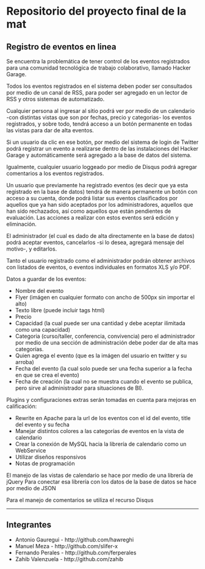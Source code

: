 <h1>Repositorio del proyecto final de la mat
<h2>Registro de eventos en linea</h2>

<p>Se encuentra la problemática de tener control de los eventos registrados para una comunidad tecnológica de trabajo colaborativo, llamado Hacker Garage.</p>

<p>Todos los eventos registrados en el sistema deben poder ser consultados por medio de un canal de RSS, para poder ser agregado en un lector de RSS y otros sistemas de automatizado.</p>

<p>Cualquier persona al ingresar al sitio podrá ver por medio de un calendario -con distintas vistas que son por fechas, precio y categorias- los eventos registrados, y sobre todo, tendrá acceso a un botón permanente en todas las vistas para dar de alta eventos.</p>

<p>Si un usuario da clic en ese botón, por medio del sistema de login de Twitter podrá registrar un evento a realizarse dentro de las instalaciones del Hacker Garage y automáticamente será agregado a la base de datos del sistema.</p>

<p>Igualmente, cualquier usuario loggeado por medio de Disqus podrá agregar comentarios a los eventos registrados.</p>

<p>Un usuario que previamente ha registrado eventos (es decir que ya esta registrado en la base de datos) tendrá de manera permanente un botón con acceso a su cuenta, donde podrá listar sus eventos clasificados por aquellos que ya han sido aceptados por los administradores, aquellos que han sido rechazados, así como aquellos que están pendientes de evaluación. Las acciones a realizar con estos eventos será edición y eliminación.</p>

<p>El administrador (el cual es dado de alta directamente en la base de datos) podrá aceptar eventos, cancelarlos -si lo desea, agregará mensaje del motivo-, y editarlos.</p>

<p>Tanto el usuario registrado como el administrador podrán obtener archivos con listados de eventos, o eventos individuales en formatos XLS y/o PDF.</p>

<p>Datos a guardar de los eventos:<p>

<ul>
<li>Nombre del evento</li>
<li>Flyer (imágen en cualquier formato con ancho de 500px sin importar el alto)</li>
<li>Texto libre (puede incluir tags html)</li>
<li>Precio</li>
<li>Capacidad (la cual puede ser una cantidad y debe aceptar ilimitada como una capacidad)</li>
<li>Categoria (curso/taller, conferencia, convivencia) pero el administrador por medio de una sección de administración debe poder dar de alta mas categorías.</li>
<li>Quien agrega el evento (que es la imágen del usuario en twitter y su arroba)</li>
<li>Fecha del evento (la cual solo puede ser una fecha superior a la fecha en que se crea el evento)</li>
<li>Fecha de creación (la cual no se muestra cuando el evento se publica, pero sirve al administrador para situaciones de BI).</li>
</ul>
<p>Plugins y configuraciones extras serán tomadas en cuenta para mejoras en calificación:</p>

<ul>
<li>Rewrite en Apache para la url de los eventos con el id del evento, title del evento y su fecha</li>
<li>Manejar distintos colores a las categorías de eventos en la vista de calendario</li>
<li>Crear la conexión de MySQL hacia la librería de calendario como un WebService</li>
<li>Utilizar diseños responsivos</li>
<li>Notas de programación</li>
</ul>

<p>El manejo de las vistas de calendario se hace por medio de una librería de jQuery
Para conectar esa librería con los datos de la base de datos se hace por medio de JSON</p>
<p>Para el manejo de comentarios se utiliza el recurso Disqus</p>

<hr/>
<h2>Integrantes</h2>
<ul>
  <li>Antonio Gauregui - http://github.com/hawreghi</li>
	<li>Manuel Meza - http://github.com/slifer-x</li>
	<li>Fernando Perales - http://github.com/ferperales</li>
	<li>Zahib Valenzuela - http://github.com/zahib</li>
</ul>